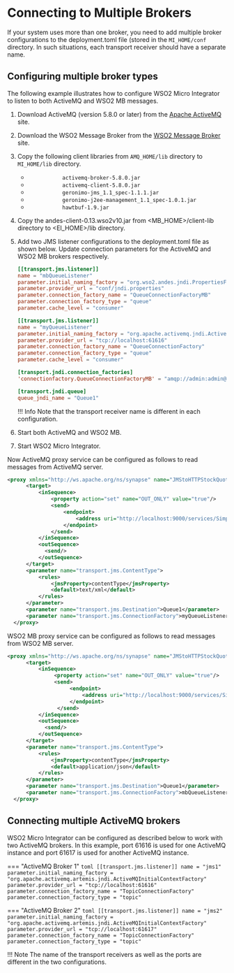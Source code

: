 # Connecting to Multiple Brokers

If your system uses more than one broker, you need to add multiple broker configurations to the deployment.toml file (stored in the `MI_HOME/conf` directory. In such situations, each transport receiver should have a separate name.

## Configuring multiple broker types

The following example illustrates how to configure WSO2 Micro Integrator to listen to
both ActiveMQ and WSO2 MB messages.

1.  Download ActiveMQ (version 5.8.0 or later) from the [Apache ActiveMQ](http://activemq.apache.org/) site. 
2.  Download the WSO2 Message Broker from the [WSO2 Message Broker](https://ei.docs.wso2.com/en/latest/micro-integrator/setup/brokers/configure-with-WSO2-MB/) site.
3.  Copy the following client libraries from `AMQ_HOME/lib` directory to `MI_HOME/lib` directory.  
    -   `            activemq-broker-5.8.0.jar           `
    -   `            activemq-client-5.8.0.jar           `
    -   `            geronimo-jms_1.1_spec-1.1.1.jar           `
    -   `            geronimo-j2ee-management_1.1_spec-1.0.1.jar           `
    -   `            hawtbuf-1.9.jar           `
4.  Copy the andes-client-0.13.wso2v10.jar from <MB_HOME>/client-lib directory to <EI_HOME>/lib directory.
5.  Add two JMS listener configurations to the deployment.toml file as shown below. Update connection parameters for the ActiveMQ and WSO2 MB brokers respectively.

    ```toml
    [[transport.jms.listener]]
    name = "mbQueueListener"
    parameter.initial_naming_factory = "org.wso2.andes.jndi.PropertiesFileInitialContextFactory"
    parameter.provider_url = "conf/jndi.properties"
    parameter.connection_factory_name = "QueueConnectionFactoryMB"
    parameter.connection_factory_type = "queue"
    parameter.cache_level = "consumer"

    [[transport.jms.listener]]
    name = "myQueueListener"
    parameter.initial_naming_factory = "org.apache.activemq.jndi.ActiveMQInitialContextFactory"
    parameter.provider_url = "tcp://localhost:61616"
    parameter.connection_factory_name = "QueueConnectionFactory"
    parameter.connection_factory_type = "queue"
    parameter.cache_level = "consumer"

    [transport.jndi.connection_factories]
    'connectionfactory.QueueConnectionFactoryMB' = "amqp://admin:admin@clientID/carbon?brokerlist='tcp://localhost:5675'"

    [transport.jndi.queue]
    queue_jndi_name = "Queue1"
    ```

    !!! Info
        Note that the transport receiver name is different in each configuration.

7.  Start both ActiveMQ and WSO2 MB.
8.  Start WSO2 Micro Integrator.

Now ActiveMQ proxy service can be configured as follows to read messages from ActiveMQ server.

```xml
<proxy xmlns="http://ws.apache.org/ns/synapse" name="JMStoHTTPStockQuoteProxy" transports="jms">
      <target>
          <inSequence>
              <property action="set" name="OUT_ONLY" value="true"/>
              <send>
                  <endpoint>
                      <address uri="http://localhost:9000/services/SimpleStockQuoteService"/>
                  </endpoint>
              </send>
          </inSequence>
          <outSequence>
            <send/>
          </outSequence>
      </target>
      <parameter name="transport.jms.ContentType">
          <rules>
              <jmsProperty>contentType</jmsProperty>
              <default>text/xml</default>
          </rules>
      </parameter>
      <parameter name="transport.jms.Destination">Queue1</parameter>
      <parameter name="transport.jms.ConnectionFactory">myQueueListener</parameter>
  </proxy>
```

WSO2 MB proxy service can be configured as follows to read messages from WSO2 MB server.

```xml
<proxy xmlns="http://ws.apache.org/ns/synapse" name="JMStoHTTPStockQuoteProxyMB" transports="jms">
      <target>
          <inSequence>
               <property action="set" name="OUT_ONLY" value="true"/>
               <send>
                    <endpoint>
                        <address uri="http://localhost:9000/services/SimpleStockQuoteService"/>
                    </endpoint>
                </send>
          </inSequence>
          <outSequence>
            <send/>
          </outSequence>
      </target>
      <parameter name="transport.jms.ContentType">
          <rules>
              <jmsProperty>contentType</jmsProperty>
              <default>application/json</default>
          </rules>
      </parameter>
      <parameter name="transport.jms.Destination">Queue1</parameter>
      <parameter name="transport.jms.ConnectionFactory">mbQueueListener</parameter>
  </proxy>
```

## Connecting multiple ActiveMQ brokers

WSO2 Micro Integrator can be configured as described below to work with two ActiveMQ brokers. In this example, port 61616 is used for one
ActiveMQ instance and port 61617 is used for another ActiveMQ instance.

=== "ActiveMQ Broker 1"
    ```toml
    [[transport.jms.listener]]
    name = "jms1"
    parameter.initial_naming_factory = "org.apache.activemq.artemis.jndi.ActiveMQInitialContextFactory"
    parameter.provider_url = "tcp://localhost:61616"
    parameter.connection_factory_name = "TopicConnectionFactory"
    parameter.connection_factory_type = "topic"
    ```

=== "ActiveMQ Broker 2"
    ```toml
    [[transport.jms.listener]]
    name = "jms2"
    parameter.initial_naming_factory = "org.apache.activemq.artemis.jndi.ActiveMQInitialContextFactory"
    parameter.provider_url = "tcp://localhost:61617"
    parameter.connection_factory_name = "TopicConnectionFactory"
    parameter.connection_factory_type = "topic"
    ```

!!! Note 
    The name of the transport receivers as well as the ports are different in the two configurations.
